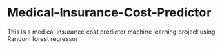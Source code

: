 # Medical-Insurance-Cost-Predictor
This is a medical insurance cost predictor machine learning project using Random forest regressor
